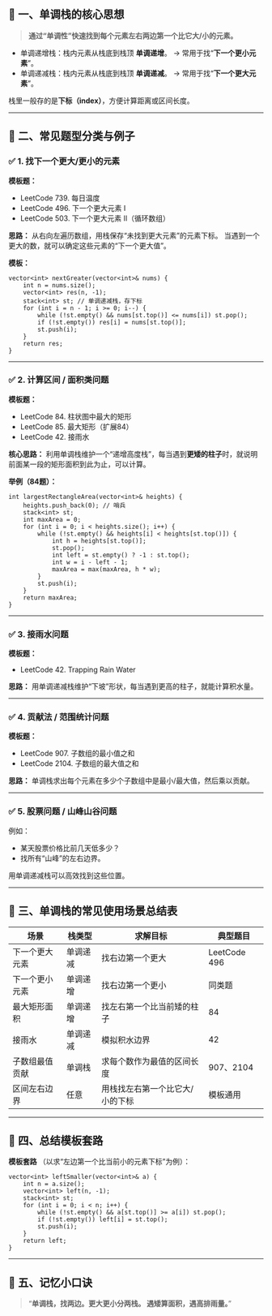 ## 🧠 一、单调栈的核心思想

> **通过“单调性”快速找到每个元素左右两边第一个比它大/小的元素。**

- 单调递增栈：栈内元素从栈底到栈顶 **单调递增**。
   → 常用于找“**下一个更小元素**”。
- 单调递减栈：栈内元素从栈底到栈顶 **单调递减**。
   → 常用于找“**下一个更大元素**”。

栈里一般存的是**下标（index）**，方便计算距离或区间长度。

------

## 🧩 二、常见题型分类与例子

### ✅ 1. **找下一个更大/更小的元素**

**模板题：**

- LeetCode 739. 每日温度
- LeetCode 496. 下一个更大元素 I
- LeetCode 503. 下一个更大元素 II（循环数组）

**思路：**
 从右向左遍历数组，用栈保存“未找到更大元素”的元素下标。
 当遇到一个更大的数，就可以确定这些元素的“下一个更大值”。

**模板：**

```
vector<int> nextGreater(vector<int>& nums) {
    int n = nums.size();
    vector<int> res(n, -1);
    stack<int> st; // 单调递减栈，存下标
    for (int i = n - 1; i >= 0; i--) {
        while (!st.empty() && nums[st.top()] <= nums[i]) st.pop();
        if (!st.empty()) res[i] = nums[st.top()];
        st.push(i);
    }
    return res;
}
```

------

### ✅ 2. **计算区间 / 面积类问题**

**模板题：**

- LeetCode 84. 柱状图中最大的矩形
- LeetCode 85. 最大矩形（扩展84）
- LeetCode 42. 接雨水

**核心思路：**
 利用单调栈维护一个“递增高度栈”，每当遇到**更矮的柱子**时，就说明前面某一段的矩形面积到此为止，可以计算。

**举例（84题）：**

```
int largestRectangleArea(vector<int>& heights) {
    heights.push_back(0); // 哨兵
    stack<int> st;
    int maxArea = 0;
    for (int i = 0; i < heights.size(); i++) {
        while (!st.empty() && heights[i] < heights[st.top()]) {
            int h = heights[st.top()];
            st.pop();
            int left = st.empty() ? -1 : st.top();
            int w = i - left - 1;
            maxArea = max(maxArea, h * w);
        }
        st.push(i);
    }
    return maxArea;
}
```

------

### ✅ 3. **接雨水问题**

**模板题：**

- LeetCode 42. Trapping Rain Water

**思路：**
 用单调递减栈维护“下坡”形状，每当遇到更高的柱子，就能计算积水量。

------

### ✅ 4. **贡献法 / 范围统计问题**

**模板题：**

- LeetCode 907. 子数组的最小值之和
- LeetCode 2104. 子数组的最大值之和

**思路：**
 单调栈求出每个元素在多少个子数组中是最小/最大值，然后乘以贡献。

------

### ✅ 5. **股票问题 / 山峰山谷问题**

例如：

- 某天股票价格比前几天低多少？
- 找所有“山峰”的左右边界。

用单调递减栈可以高效找到这些位置。

------

## 🧭 三、单调栈的常见使用场景总结表

| 场景           | 栈类型   | 求解目标                        | 典型题目     |
| -------------- | -------- | ------------------------------- | ------------ |
| 下一个更大元素 | 单调递减 | 找右边第一个更大                | LeetCode 496 |
| 下一个更小元素 | 单调递增 | 找右边第一个更小                | 同类题       |
| 最大矩形面积   | 单调递增 | 找左右第一个比当前矮的柱子      | 84           |
| 接雨水         | 单调递减 | 模拟积水边界                    | 42           |
| 子数组最值贡献 | 单调栈   | 求每个数作为最值的区间长度      | 907、2104    |
| 区间左右边界   | 任意     | 用栈找左右第一个比它大/小的下标 | 模板通用     |

------

## 🔧 四、总结模板套路

**模板套路**
 （以求“左边第一个比当前小的元素下标”为例）：

```
vector<int> leftSmaller(vector<int>& a) {
    int n = a.size();
    vector<int> left(n, -1);
    stack<int> st;
    for (int i = 0; i < n; i++) {
        while (!st.empty() && a[st.top()] >= a[i]) st.pop();
        if (!st.empty()) left[i] = st.top();
        st.push(i);
    }
    return left;
}
```

------

## 🧩 五、记忆小口诀

> “**单调栈，找两边。更大更小分两栈。
>  遇矮算面积，遇高排雨量。**”